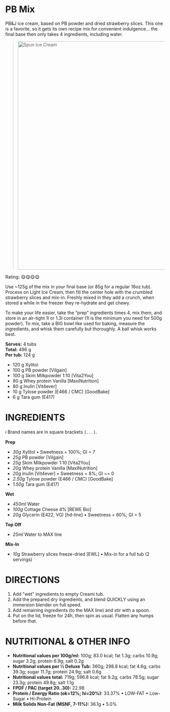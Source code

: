 # PB Mix

PB&J ice cream, based on PB powder and dried strawberry slices.
This one is a favorite, so it gets its own recipe mix for convenient indulgence…
the final base then only takes 4 ingredients, including water.

> <img width=720 alt="Spun Ice Cream" src="https://raw.githubusercontent.com/jhermann/ice-creamery/refs/heads/main/recipes/PB%20Mix/PB-Mix_2024-11-12_1.jpg" />

Rating: 😋😋😋😋

Use ~125g of the mix in your final base (or 85g for a regular 16oz tub).
Process on Light Ice Cream, then fill the center hole with the crumbled strawberry slices and mix-in.
Freshly mixed in they add a crunch, when stored a while in the freezer they re-hydrate and get chewy.

To make your life easier, take the “prep” ingredients times 4, mix them,
and store in an air-tight 1l or 1.3l container (1l is the minimum you need for 500g powder).
To mix, take a BIG bowl like used for baking, measure the ingredients,
and whisk them carefully but thoroughly. A ball whisk works best.

**Serves:** 4 tubs          
**Total:** 496 g          
**Per tub:** 124 g          

 * 120 g Xylitol
 * 100 g PB powder [Vilgain]
 * 100 g Skim Milkpowder 1:10 [Vita2You]
 * 80 g Whey protein Vanilla [MaxiNutrition]
 * 80 g Inulin [Vit4ever]
 * 10 g Tylose powder (E466 / CMC) [GoodBake]
 * 6 g Tara gum (E417)

# INGREDIENTS

ℹ️ Brand names are in square brackets `[...]`.

**Prep**

  - _30g_ Xylitol • Sweetness = 100%; GI = 7
  - _25g_ PB powder [Vilgain]
  - _25g_ Skim Milkpowder 1:10 [Vita2You]
  - _20g_ Whey protein Vanilla [MaxiNutrition]
  - _20g_ Inulin [Vit4ever] • Sweetness = 8%; GI ~= 0
  - _2.50g_ Tylose powder (E466 / CMC) [GoodBake]
  - _1.50g_ Tara gum (E417)

**Wet**

  - _450ml_ Water
  - _100g_ Cottage Cheese 4% [REWE Bio]
  - _20g_ Glycerin (E422, VG) [hd-line] • Sweetness = 60%; GI = 5

**Top Off**

  - _25ml_ Water to MAX line

**Mix-In**

  - _10g_ Strawberry slices freeze-dried [EWL] • Mix-in for a full tub (2 servings)

# DIRECTIONS

 1. Add "wet" ingredients to empty Creami tub.
 2. Add the prepared dry ingredients, and blend QUICKLY using an immersion blender on full speed.
 3. Add remaining ingredients (to the MAX line) and stir with a spoon.
 4. Put on the lid, freeze for 24h, then spin as usual. Flatten any humps before that.

# NUTRITIONAL & OTHER INFO
- **Nutritional values per 100g/ml:** 100g; 83.0 kcal; fat 1.3g; carbs 10.9g; sugar 3.2g; protein 6.9g; salt 0.2g
- **Nutritional values per ½ Deluxe Tub:** 360g; 298.8 kcal; fat 4.6g; carbs 39.3g; sugar 11.7g; protein 24.9g; salt 0.6g
- **Nutritional values total:** 719g; 596.8 kcal; fat 9.2g; carbs 78.5g; sugar 23.3g; protein 49.8g; salt 1.1g
- **FPDF / PAC (target 20..30):** 22.98
- **Protein / Energy Ratio (ok=12%; hi=20%):** 33.37% • LOW-FAT • Low-Sugar • Hi-Protein
- **Milk Solids Non-Fat (MSNF, 7-11%):** 36.1g • 5.0%
